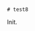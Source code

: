                                                                                                                                                                                                                                        # test8

Init.
